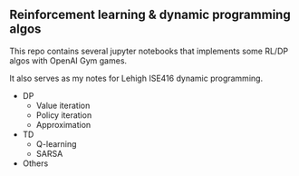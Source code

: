 ##  Reinforcement learning & dynamic programming algos

 
This repo contains several jupyter notebooks that implements some RL/DP algos with OpenAI Gym games.

It also serves as my notes for Lehigh ISE416 dynamic programming.

* DP
    * Value iteration
    * Policy iteration
    * Approximation
* TD
    * Q-learning
    * SARSA
* Others